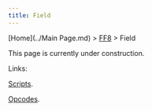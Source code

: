 ```yaml
---
title: Field
---
```


[Home](../Main Page.md) > [FF8](../FF8.md) > Field

This page is currently under construction.

Links:

[Scripts](Field/Script.md).

[Opcodes](Field/Script/Opcodes.md).
